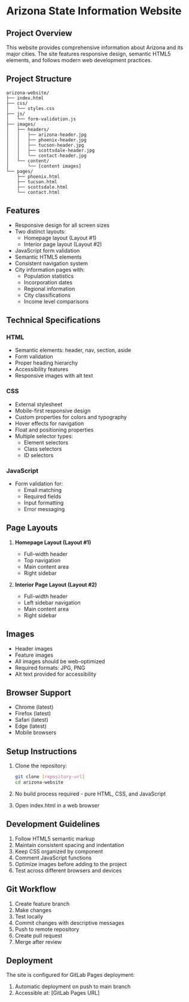 ﻿# Arizona State Information Website

## Project Overview
This website provides comprehensive information about Arizona and its major cities. The site features responsive design, semantic HTML5 elements, and follows modern web development practices.

## Project Structure
```
arizona-website/
├── index.html
├── css/
│   └── styles.css
├── js/
│   └── form-validation.js
├── images/
│   ├── headers/
│   │   ├── arizona-header.jpg
│   │   ├── phoenix-header.jpg
│   │   ├── tucson-header.jpg
│   │   ├── scottsdale-header.jpg
│   │   └── contact-header.jpg
│   └── content/
│       └── [content images]
└── pages/
    ├── phoenix.html
    ├── tucson.html
    ├── scottsdale.html
    └── contact.html
```

## Features
- Responsive design for all screen sizes
- Two distinct layouts:
    - Homepage layout (Layout #1)
    - Interior page layout (Layout #2)
- JavaScript form validation
- Semantic HTML5 elements
- Consistent navigation system
- City information pages with:
    - Population statistics
    - Incorporation dates
    - Regional information
    - City classifications
    - Income level comparisons

## Technical Specifications

### HTML
- Semantic elements: header, nav, section, aside
- Form validation
- Proper heading hierarchy
- Accessibility features
- Responsive images with alt text

### CSS
- External stylesheet
- Mobile-first responsive design
- Custom properties for colors and typography
- Hover effects for navigation
- Float and positioning properties
- Multiple selector types:
    - Element selectors
    - Class selectors
    - ID selectors

### JavaScript
- Form validation for:
    - Email matching
    - Required fields
    - Input formatting
    - Error messaging

## Page Layouts
1. **Homepage Layout (Layout #1)**
    - Full-width header
    - Top navigation
    - Main content area
    - Right sidebar

2. **Interior Page Layout (Layout #2)**
    - Full-width header
    - Left sidebar navigation
    - Main content area
    - Right sidebar

## Images
- Header images
- Feature images
- All images should be web-optimized
- Required formats: JPG, PNG
- Alt text provided for accessibility

## Browser Support
- Chrome (latest)
- Firefox (latest)
- Safari (latest)
- Edge (latest)
- Mobile browsers

## Setup Instructions
1. Clone the repository:
   ```bash
   git clone [repository-url]
   cd arizona-website
   ```

2. No build process required - pure HTML, CSS, and JavaScript
3. Open index.html in a web browser

## Development Guidelines
1. Follow HTML5 semantic markup
2. Maintain consistent spacing and indentation
3. Keep CSS organized by component
4. Comment JavaScript functions
5. Optimize images before adding to the project
6. Test across different browsers and devices

## Git Workflow
1. Create feature branch
2. Make changes
3. Test locally
4. Commit changes with descriptive messages
5. Push to remote repository
6. Create pull request
7. Merge after review

## Deployment
The site is configured for GitLab Pages deployment:
1. Automatic deployment on push to main branch
2. Accessible at: [GitLab Pages URL]